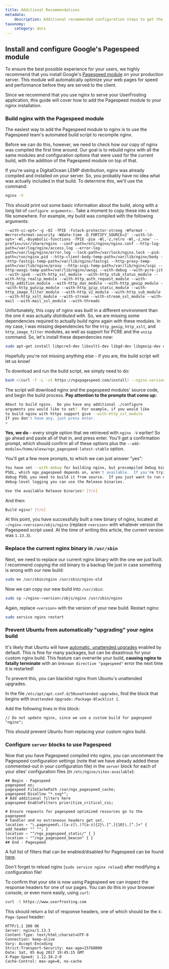 ```yaml
---
title: Additional Recommendations
metadata:
    description: Additional recommended configuration steps to get the most out of your VPS production server.
taxonomy:
    category: docs
---
```


## Install and configure Google's Pagespeed module

To ensure the best possible experience for your users, we highly recommend that you install Google's [Pagespeed module](https://developers.google.com/speed/pagespeed/module/) on your production server.  This module will automatically optimize your web pages for speed and performance before they are served to the client.

Since we recommend that you use nginx to serve your UserFrosting application, this guide will cover how to add the Pagespeed module to your nginx installation.

### Build nginx with the Pagespeed module

The easiest way to add the Pagespeed module to nginx is to use the Pagespeed team's automated build script to recompile nginx.

Before we can do this, however, we need to check how our copy of nginx was compiled the first time around.  Our goal is to rebuild nginx with all the same modules and configuration options that were used for the current build, with the addition of the Pagespeed module on top of that.

If you're using a DigitalOcean LEMP distribution, nginx was already compiled and installed on your server.  So, you probably have no idea what was actually included in that build.  To determine this, we'll use the command:

```bash
nginx -V
```

This should print out some basic information about the build, along with a long list of `configure arguments:`.  Take a moment to copy these  into a text file somewhere.  For example, my build was compiled with the following arguments:

```
--with-cc-opt='-g -O2 -fPIE -fstack-protector-strong -Wformat -Werror=format-security -Wdate-time -D_FORTIFY_SOURCE=2' --with-ld-opt='-Wl,-Bsymbolic-functions -fPIE -pie -Wl,-z,relro -Wl,-z,now' --prefix=/usr/share/nginx --conf-path=/etc/nginx/nginx.conf --http-log-path=/var/log/nginx/access.log --error-log-path=/var/log/nginx/error.log --lock-path=/var/lock/nginx.lock --pid-path=/run/nginx.pid --http-client-body-temp-path=/var/lib/nginx/body --http-fastcgi-temp-path=/var/lib/nginx/fastcgi --http-proxy-temp-path=/var/lib/nginx/proxy --http-scgi-temp-path=/var/lib/nginx/scgi --http-uwsgi-temp-path=/var/lib/nginx/uwsgi --with-debug --with-pcre-jit --with-ipv6 --with-http_ssl_module --with-http_stub_status_module --with-http_realip_module --with-http_auth_request_module --with-http_addition_module --with-http_dav_module --with-http_geoip_module --with-http_gunzip_module --with-http_gzip_static_module --with-http_image_filter_module --with-http_v2_module --with-http_sub_module --with-http_xslt_module --with-stream --with-stream_ssl_module --with-mail --with-mail_ssl_module --with-threads
```

Unfortunately, this copy of nginx was _built_ in a different environment than the one it was actually _distributed_ with.  So, we are missing some dependencies required to actually build nginx again with these modules.  In my case, I was missing dependencies for the `http_geoip`, `http_xslt`, and `http_image_filter` modules, as well as support for PCRE and the `unzip` command.  So, let's install these dependencies now:

```bash
sudo apt-get install libpcre3-dev libxslt1-dev libgd-dev libgeoip-dev unzip
```

Hopefully you're not missing anything else - if you are, the build script will let us know!

To download and run the build script, we simply need to do:

```bash
bash <(curl -f -L -sS https://ngxpagespeed.com/install) --nginx-version latest
```

The script will download nginx and the pagespeed modules' source code, and begin the build process.  **Pay attention to the prompts that come up:**

```bash
About to build nginx.  Do you have any additional ./configure
arguments you would like to set?  For example, if you would like
to build nginx with https support give --with-http_ssl_module
If you don't have any, just press enter.
>
```

**Yes, we do** - every single option that we retrieved with `nginx -V` earlier!  So go ahead and paste all of that in, and press enter.  You'll get a confirmation prompt, which should confirm all of these options plus the `--add-module=/home/alexw/ngx_pagespeed-latest-stable` option.

You'll get a few more prompts, to which we can just answer "yes":

```bash
You have set --with-debug for building nginx, but precompiled Debug binaries for
PSOL, which ngx_pagespeed depends on, aren't available.  If you're trying to
debug PSOL you need to build it from source.  If you just want to run nginx with
debug-level logging you can use the Release binaries.

Use the available Release binaries? [Y/n]
```

And then:

```bash
Build nginx? [Y/n] 
```

At this point, you have successfully built a new binary of nginx, located at `~/nginx-<version>/objs/nginx` (replace `<version>` with whatever version the Pagespeed script used.  At the time of writing this article, the current version was `1.13.3`).

### Replace the current nginx binary in `/usr/sbin`

Next, we need to replace our current nginx binary with the one we just built.  I recommend copying the old binary to a backup file just in case something is wrong with our new build:

```bash
sudo mv /usr/sbin/nginx /usr/sbin/nginx-old
```

Now we can copy our new build into `/usr/sbin`:

```bash
sudo cp ~/nginx-<version>/objs/nginx /usr/sbin/nginx
```

Again, replace `<version>` with the version of your new build.  Restart nginx:

```bash
sudo service nginx restart
```

### Prevent Ubuntu from automatically "upgrading" your nginx build

It's likely that Ubuntu will have [automatic, unattended upgrades](https://help.ubuntu.com/community/AutomaticSecurityUpdates#Using_the_.22unattended-upgrades.22_package) enabled by default. This is fine for many packages, but can be disastrous for your custom nginx build. This feature can overwrite your build, **causing nginx to fatally terminate** with an `Unknown directive "pagespeed"` error the next time it is restarted!

To prevent this, you can blacklist nginx from Ubuntu's unattended upgrades.

In the file `/etc/apt/apt.conf.d/50unattended-upgrades`, find the block that begins with `Unattended-Upgrade::Package-Blacklist {`.

Add the following lines in this block:
```
// Do not update nginx, since we use a custom build for pagespeed
"nginx";
```

This should prevent Ubuntu from replacing your custom nginx build.

### Configure `server` blocks to use Pagespeed

Now that you have Pagespeed compiled into nginx, you can uncomment the Pagespeed configuration settings (note that we have already added these commented-out in your configuration file) in the `server` block for each of your sites' configuration files (in `/etc/nginx/sites-available`):

```
## Begin - Pagespeed
pagespeed on;
pagespeed FileCachePath /var/ngx_pagespeed_cache;
pagespeed Disallow "*.svg*";
# Add additional filters here
pagespeed EnableFilters prioritize_critical_css;

# Ensure requests for pagespeed optimized resources go to the pagespeed 
# handler and no extraneous headers get set.
location ~ "\.pagespeed\.([a-z]\.)?[a-z]{2}\.[^.]{10}\.[^.]+" { add_header "" ""; }
location ~ "^/ngx_pagespeed_static/" { }
location ~ "^/ngx_pagespeed_beacon" { }
## End - Pagespeed
```

A full list of filters that can be enabled/disabled for Pagespeed can be found [here](https://modpagespeed.com/doc/config_filters#enabling).

Don't forget to reload nginx (`sudo service nginx reload`) after modifying a configuration file!

To confirm that your site is now using Pagespeed we can inspect the response headers for one of our pages.  You can do this in your browser console, or even more easily, using `curl`:

```bash
curl -I https://www.userfrosting.com
```

This should return a list of response headers, one of which should be the `X-Page-Speed` header:

```
HTTP/1.1 200 OK
Server: nginx/1.13.3
Content-Type: text/html;charset=UTF-8
Connection: keep-alive
Vary: Accept-Encoding
Strict-Transport-Security: max-age=15768000
Date: Sat, 05 Aug 2017 19:45:15 GMT
X-Page-Speed: 1.12.34.2-0
Cache-Control: max-age=0, no-cache
```
